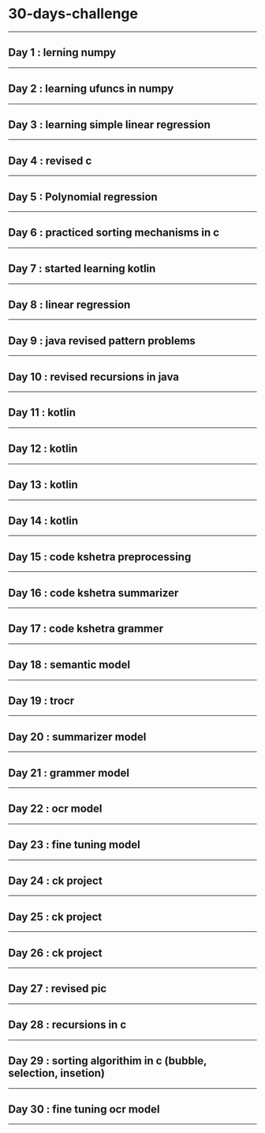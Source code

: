 # 30-days-challenge   
___                       
## Day 1 : lerning numpy          
___   
## Day 2 : learning ufuncs in numpy                        
___                      
## Day 3 : learning simple linear regression                           
___           
## Day 4 : revised c      
___         
## Day 5 : Polynomial regression                                       
___             
## Day 6 : practiced sorting mechanisms in c      
___ 
## Day 7 : started learning kotlin                
___           
## Day 8 : linear regression    
___                                   
## Day 9 : java revised pattern problems  
___ 
## Day 10 : revised recursions in java
___
## Day 11 : kotlin  
___
## Day 12 : kotlin 
___       
## Day 13 : kotlin
___
## Day 14 : kotlin
___
## Day 15 : code kshetra preprocessing  
___
## Day 16 : code kshetra summarizer
___
## Day 17 : code kshetra grammer
___
## Day 18 : semantic model 
___
## Day 19 : trocr
___
## Day 20 : summarizer model 
___
## Day 21 : grammer model 
___
## Day 22 : ocr model

___
## Day 23 : fine tuning model
___
## Day 24 : ck project
___
## Day 25 : ck project
___
## Day 26 : ck project 
___
## Day 27 :  revised pic 
___
## Day 28 : recursions in c 
___
## Day 29 : sorting algorithim in c (bubble, selection, insetion)
___
## Day 30 : fine tuning ocr model 
___
